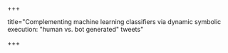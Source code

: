 +++ 

title="Complementing machine learning classifiers via dynamic symbolic execution: "human vs. bot generated" tweets" 

+++
